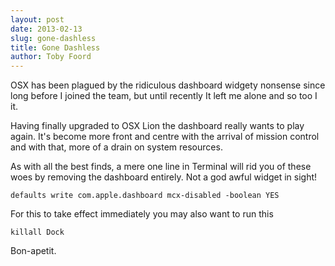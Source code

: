 ```yaml
---
layout: post
date: 2013-02-13
slug: gone-dashless
title: Gone Dashless
author: Toby Foord
---
```


OSX has been plagued by the ridiculous dashboard widgety nonsense since long before I joined the team, but until recently It left me alone and so too I it. 

Having finally upgraded to OSX Lion the dashboard really wants to play again. It's become more front and centre with the arrival of mission control and with that, more of a drain on system resources.

As with all the best finds, a mere one line in Terminal will rid you of these woes by removing the dashboard entirely. Not a god awful widget in sight! 

    defaults write com.apple.dashboard mcx-disabled -boolean YES


For this to take effect immediately you may also want to run this

    killall Dock

Bon-apetit.